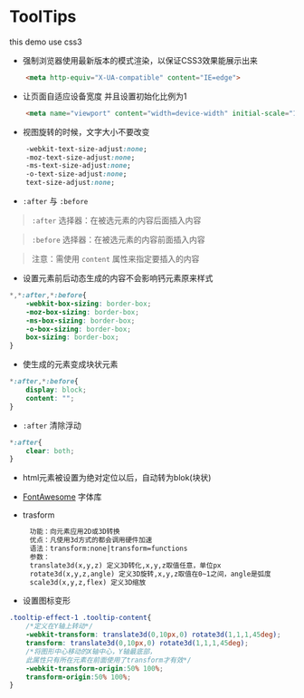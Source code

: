 
# ToolTips
this demo use css3 
* 强制浏览器使用最新版本的模式渲染，以保证CSS3效果能展示出来

``` html
	<meta http-equiv="X-UA-compatible" content="IE=edge">
```

* 让页面自适应设备宽度 并且设置初始化比例为1

``` html
	<meta name="viewport" content="width=device-width" initial-scale="1">

```

* 视图旋转的时候，文字大小不要改变

``` css
	-webkit-text-size-adjust:none;
	-moz-text-size-adjust:none;
	-ms-text-size-adjust:none;
	-o-text-size-adjust:none;
	text-size-adjust:none;
```

* `:after` 与 `:before`

> `:after` 选择器：在被选元素的内容后面插入内容

> `:before` 选择器：在被选元素的内容前面插入内容

>   注意：需使用 `content` 属性来指定要插入的内容

* 设置元素前后动态生成的内容不会影响钙元素原来样式

``` css
*,*:after,*:before{
	-webkit-box-sizing: border-box;
	-moz-box-sizing: border-box;
	-ms-box-sizing: border-box;
	-o-box-sizing: border-box;
	box-sizing: border-box;
}
```

* 使生成的元素变成块状元素

``` css
*:after,*:before{
	display: block;
	content: "";
}
```

* `:after` 清除浮动

``` css
*:after{
	clear: both;
}
```

* html元素被设置为绝对定位以后，自动转为blok(块状)

* [FontAwesome](https://fontawesome.io "FontAwesome") 字体库

* trasform 
``` txt
	 功能：向元素应用2D或3D转换
	 优点：凡使用3d方式的都会调用硬件加速
	 语法：transform:none|transform=functions
	 参数：
	 translate3d(x,y,z) 定义3D转化,x,y,z取值任意，单位px
	 rotate3d(x,y,z,angle) 定义3D旋转,x,y,z取值在0~1之间，angle是弧度
	 scale3d(x,y,z,flex) 定义3D缩放
```

* 设置图标变形

``` css
.tooltip-effect-1 .tooltip-content{
	/*定义在Y轴上转动*/
	-webkit-transform: translate3d(0,10px,0) rotate3d(1,1,1,45deg); 
	transform: translate3d(0,10px,0) rotate3d(1,1,1,45deg); 
	/*将图形中心移动的X轴中心，Y轴最底部，
	此属性只有所在元素在前面使用了transform才有效*/
	-webkit-transform-origin:50% 100%;
	transform-origin:50% 100%;
}

```
